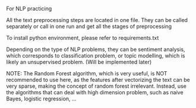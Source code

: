 For NLP practicing

All the text preprocessing steps are located in one file. They can be called separately or call in one run and get all the stages of preprocessing

To install python environment, please refer to requirements.txt

Depending on the type of NLP problems, they can be sentiment analysis, which corresponds to classification problem, or topic modelling, which is likely an unsupervised problem. (Will be implemented later)

NOTE: The Random Forest algorithm, which is very useful, is NOT recommended to use here, as the features after vectorizing the text can be very sparse, making the concept of random forest irrelevant. Instead, use the algorithms that can deal with high dimension problem, such as naive Bayes, logistic regression, ... 